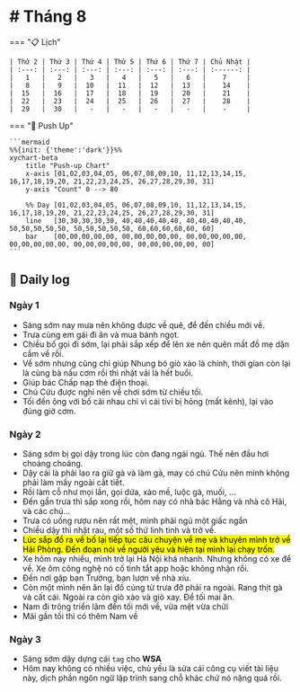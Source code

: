 # # Tháng 8

=== "📋 Lịch"

    | Thứ 2 | Thứ 3 | Thứ 4 | Thứ 5 | Thứ 6 | Thứ 7 | Chủ Nhật |
    | :---: | :---: | :---: | :---: | :---: | :---: | :------: |
    |   1   |   2   |   3   |   4   |   5   |   6   |    7     |
    |   8   |   9   |  10   |  11   |  12   |  13   |    14    |
    |  15   |  16   |  17   |  18   |  19   |  20   |    21    |
    |  22   |  23   |  24   |  25   |  26   |  27   |    28    |
    |  29   |  30   |   -   |   -   |   -   |   -   |    -     |

=== "💪 Push Up"

    ```mermaid
    %%{init: {'theme':'dark'}}%%
    xychart-beta
        title "Push-up Chart"
        x-axis [01,02,03,04,05, 06,07,08,09,10, 11,12,13,14,15, 16,17,18,19,20, 21,22,23,24,25, 26,27,28,29,30, 31]
        y-axis "Count" 0 --> 80

        %% Day [01,02,03,04,05, 06,07,08,09,10, 11,12,13,14,15, 16,17,18,19,20, 21,22,23,24,25, 26,27,28,29,30, 31]
        line   [30,30,30,30,30, 40,40,40,40,40, 40,40,40,40,40, 50,50,50,50,50, 50,50,50,50,50, 60,60,60,60,60, 60]
        bar    [00,00,00,00,00, 00,00,00,00,00, 00,00,00,00,00, 00,00,00,00,00, 00,00,00,00,00, 00,00,00,00,00, 00]
    ```

## 📝 Daily log

### Ngày 1

- Sáng sớm nay mưa nên không được về quê, để đến chiều mới về.
- Trưa cùng em gái đi ăn và mua bánh ngọt.
- Chiều bố gọi đi sớm, lại phải sắp xếp để lên xe nên quên mất đồ mẹ dặn cầm về rồi.
- Về sớm nhưng cũng chỉ giúp Nhung bó giò xào là chính, thời gian còn lại là cùng bà nấu cơm rồi thì nhặt vải là hết buổi.
- Giúp bác Chấp nạp thẻ điện thoại.
- Chú Cửu được nghỉ nên về chơi sớm từ chiều tối.
- Tối đến ông với bố cãi nhau chỉ vì cái tivi bị hỏng (mất kênh), lại vào đúng giờ cơm.

### Ngày 2

- Sáng sớm bị gọi dậy trong lúc còn đang ngái ngủ. Thế nên đầu hơi choáng choáng.
- Dậy cái là phải lao ra giữ gà và làm gà, may có chú Cửu nên mình không phải làm mấy ngoài cắt tiết.
- Rồi làm cỗ như mọi lần, gọi dứa, xào mề, luộc gà, muối, ...
- Đến gần trưa thì sắp xong rồi, hôm nay có nhà bác Hằng và nhà cô Hải, và các chú...
- Trưa có uống rượu nên rất mệt, mình phải ngủ một giấc ngắn
- Chiều dậy thì nhặt rau, một số thứ linh tinh và trở về.
- <mark>Lúc sắp đồ ra về bố lại tiếp tục câu chuyện về mẹ và khuyên mình trở về Hải Phòng. Đến đoạn nói về người yêu và hiện tại mình lại chạy trốn.</mark>
- Xe hôm nay nhiều, mình trở lại Hà Nội khá nhanh. Nhưng không có xe để về. Xe ôm công nghệ nó cố tình tắt app hoặc không nhận rồi.
- Đến nơi gặp bạn Trường, bạn lượn về nhà xíu.
- Còn một mình nên ăn lại đồ cúng từ trưa đỡ phải ra ngoài. Rang thịt gà và cất cái. Ngoài ra còn giò xào và giò xay. Để tối mai ăn.
- Nam đi trông triển lãm đến tối mới về, vừa mệt vừa chửi
- Mãi gần tối thì có thêm Nam về

### Ngày 3

- Sáng sớm dậy dựng cái `tag` cho __WSA__
- Hôm nay không có nhiều việc, chủ yếu là sửa cái công cụ viết tài liệu này, dịch phần ngôn ngữ lập trình sang chỗ khác chứ nó nặng quá rồi.